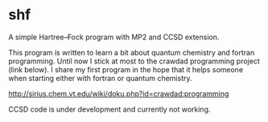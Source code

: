 # shf
A simple Hartree–Fock program with MP2 and CCSD extension. 

This program is written to learn a bit about quantum chemistry and fortran programming. Until now I stick at most to the crawdad programming project (link below). I share my first program in the hope that it helps someone when starting either with fortran or quantum chemistry.

http://sirius.chem.vt.edu/wiki/doku.php?id=crawdad:programming

CCSD code is under development and currently not working.
